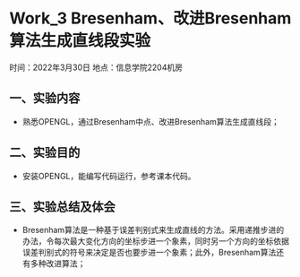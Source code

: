 # Work_3  Bresenham、改进Bresenham算法生成直线段实验

时间：2022年3月30日
地点：信息学院2204机房


## 一、实验内容

* 熟悉OPENGL，通过Bresenham中点、改进Bresenham算法生成直线段；


## 二、实验目的

* 安装OPENGL，能编写代码运行，参考课本代码。

## 三、实验总结及体会

* Bresenham算法是一种基于误差判别式来生成直线的方法。采用递推步进的办法，令每次最大变化方向的坐标步进一个象素，同时另一个方向的坐标依据误差判别式的符号来决定是否也要步进一个象素；此外，Bresenham算法还有多种改进算法；